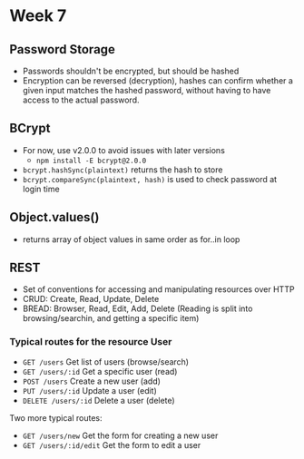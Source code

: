 # Week 7
## Password Storage
* Passwords shouldn't be encrypted, but should be hashed
* Encryption can be reversed (decryption), hashes can confirm whether a given input matches the hashed password, without having to have access to the actual password.

## BCrypt
* For now, use v2.0.0 to avoid issues with later versions
  * ```npm install -E bcrypt@2.0.0```
* ```bcrypt.hashSync(plaintext)``` returns the hash to store
* ```bcrypt.compareSync(plaintext, hash)``` is used to check password at login time

## Object.values()
* returns array of object values in same order as for..in loop

## REST
- Set of conventions for accessing and manipulating resources over HTTP
- CRUD: Create, Read, Update, Delete
- BREAD: Browser, Read, Edit, Add, Delete (Reading is split into browsing/searchin, and getting a specific item)

### Typical routes for the resource User
  - ```GET /users``` Get list of users (browse/search)
  - ```GET /users/:id``` Get a specific user (read)
  - ```POST /users``` Create a new user (add)
  - ```PUT /users/:id``` Update a user (edit)
  - ```DELETE /users/:id``` Delete a user (delete)

Two more typical routes:
  - ```GET /users/new``` Get the form for creating a new user
  - ```GET /users/:id/edit``` Get the form to edit a user